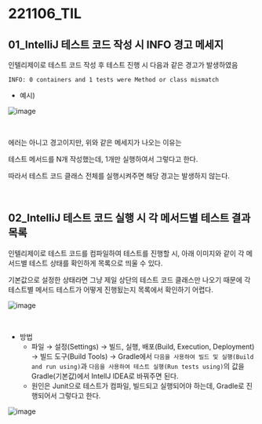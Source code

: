 # 221106_TIL

## 01_IntelliJ 테스트 코드 작성 시 INFO 경고 메세지

인텔리제이로 테스트 코드 작성 후 테스트 진행 시 다음과 같은 경고가 발생하였음

`INFO: 0 containers and 1 tests were Method or class mismatch`

- 예시)

![image](https://user-images.githubusercontent.com/93081720/200173335-806f38a9-f6c1-450f-90ea-3c089f27f38b.png)

<br>

에러는 아니고 경고이지만, 위와 같은 메세지가 나오는 이유는

테스트 메서드를 N개 작성했는데, 1개만 실행하여서 그렇다고 한다.

따라서 테스트 코드 클래스 전체를 실행시켜주면 해당 경고는 발생하지 않는다.

<br>

## 02_IntelliJ 테스트 코드 실행 시 각 메서드별 테스트 결과 목록

인텔리제이로 테스트 코드를 컴파일하여 테스트를 진행할 시, 아래 이미지와 같이 각 메서드별 테스트 상태를 확인하게 목록으로 띄울 수 있다.

기본값으로 설정한 상태라면 그냥 제일 상단의 테스트 코드 클래스만 나오기 때문에 각 테스트별 메서드 테스트가 어떻게 진행됬는지 목록에서 확인하기 어렵다.

![image](https://user-images.githubusercontent.com/93081720/200172932-1fc81712-7aa7-4e5d-9cc5-9671a0dffb08.png)

<br>

- 방법
  - 파일 → 설정(Settings) → 빌드, 실행, 배포(Build, Execution, Deployment) → 빌드 도구(Build Tools) → Gradle에서 `다음을 사용하여 빌드 및 실행(Build and run using)`과 `다음을 사용하여 테스트 실행(Run tests using)`의 값을 Gradle(기본값)에서 IntellJ IDEA로 바꿔주면 된다.
  - 원인은 Junit으로 테스트가 컴파일, 빌드되고 실행되어야 하는데, Gradle로 진행되어서 그렇다고 한다.

![image](https://user-images.githubusercontent.com/93081720/200173287-95c98756-5b62-4c56-8967-5a4ba7af3698.png)